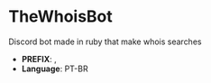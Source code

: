 # TheWhoisBot
Discord bot made in ruby that make whois searches

* **PREFIX**: ,
* **Language**: PT-BR
